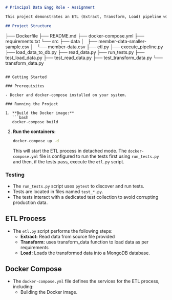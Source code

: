 ```markdown
# Principal Data Engg Role - Assignment

This project demonstrates an ETL (Extract, Transform, Load) pipeline with automated testing using pytest and Docker implementation.

## Project Structure

```
├── Dockerfile
├── README.md
├── docker-compose.yml
├── requirements.txt
└── src
    ├── data
    │   ├── member-data-smaller-sample.csv
    │   └── member-data.csv
    ├── etl.py
    ├── execute_pipeline.py
    ├── load_data_to_db.py
    ├── read_data.py
    ├── run_tests.py
    ├── test_load_data.py
    ├── test_read_data.py
    ├── test_transform_data.py
    └── transform_data.py
```

## Getting Started

### Prerequisites

- Docker and docker-compose installed on your system.

### Running the Project

1. **Build the Docker image:**
   ```bash
   docker-compose build
   ```

2. **Run the containers:**
   ```bash
   docker-compose up -d 
   ```
   This will start the ETL process in detached mode. The `docker-compose.yml` file is configured to run the tests first using `run_tests.py` and then, if the tests pass, execute the `etl.py` script.

### Testing

- The `run_tests.py` script uses `pytest` to discover and run tests.
- Tests are located in files named `test_*.py`.
- The tests interact with a dedicated test collection to avoid corrupting production data.

## ETL Process

- The `etl.py` script performs the following steps:
    - **Extract:** Read data from source file provided
    - **Transform:** uses transform_data function to load data as per requirements
    - **Load:** Loads the transformed data into a MongoDB database.

## Docker Compose

- The `docker-compose.yml` file defines the services for the ETL process, including:
    - Building the Docker image.
